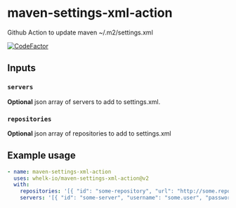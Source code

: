 # maven-settings-xml-action

Github Action to update maven ~/.m2/settings.xml

[![CodeFactor](https://www.codefactor.io/repository/github/whelk-io/maven-settings-xml-action/badge)](https://www.codefactor.io/repository/github/whelk-io/maven-settings-xml-action)

## Inputs

### `servers`

**Optional** json array of servers to add to settings.xml.

### `repositories`
**Optional** json array of repositories to add to settings.xml

## Example usage

````yaml
- name: maven-settings-xml-action
  uses: whelk-io/maven-settings-xml-action@v2
  with:
    repositories: '[{ "id": "some-repository", "url": "http://some.repository.url" }]'
    servers: '[{ "id": "some-server", "username": "some.user", "password": "some.password" }]'
````
